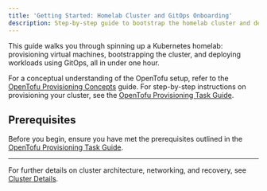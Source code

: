 ```yaml
---
title: 'Getting Started: Homelab Cluster and GitOps Onboarding'
description: Step-by-step guide to bootstrap the homelab cluster and deploy apps using GitOps.
---
```

This guide walks you through spinning up a Kubernetes homelab: provisioning virtual machines, bootstrapping the cluster, and deploying workloads using GitOps, all in under one hour.

For a conceptual understanding of the OpenTofu setup, refer to the [OpenTofu Provisioning Concepts](/docs/tofu/provisioning-concepts.md) guide. For step-by-step instructions on provisioning your cluster, see the [OpenTofu Provisioning Task Guide](/docs/tofu/provisioning-task-guide.md).

## Prerequisites

Before you begin, ensure you have met the prerequisites outlined in the [OpenTofu Provisioning Task Guide](tofu/provisioning-task-guide.md).

---
For further details on cluster architecture, networking, and recovery, see [Cluster Details](architecture).
